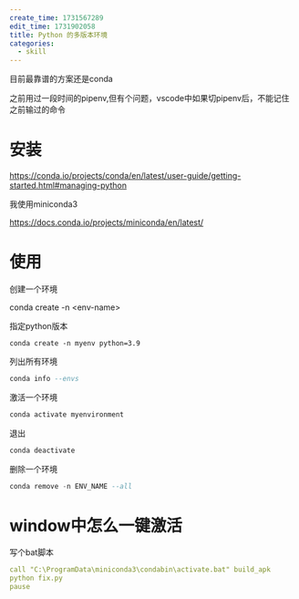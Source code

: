 ```yaml
---
create_time: 1731567289
edit_time: 1731902058
title: Python 的多版本环境
categories:
  - skill
---
```



目前最靠谱的方案还是conda

之前用过一段时间的pipenv,但有个问题，vscode中如果切pipenv后，不能记住之前输过的命令

# 安装

https://conda.io/projects/conda/en/latest/user-guide/getting-started.html#managing-python

我使用miniconda3

https://docs.conda.io/projects/miniconda/en/latest/

# 使用

创建一个环境

conda create -n &lt;env-name&gt;

指定python版本

```shell
conda create -n myenv python=3.9
```

列出所有环境

```sql
conda info --envs
```

激活一个环境

```sql
conda activate myenvironment
```

退出

```sql
conda deactivate
```

删除一个环境

```sql
conda remove -n ENV_NAME --all
```

# window中怎么一键激活

写个bat脚本

```yaml
call "C:\ProgramData\miniconda3\condabin\activate.bat" build_apk
python fix.py 
pause
```

